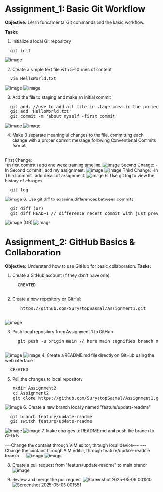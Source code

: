 # Assignment_1: Basic Git Workflow
**Objective:** Learn fundamental Git commands and the basic workflow.

**Tasks:**
1.	Initialize a local Git repository
<pre>
  git init
</pre>
<img alt="image" src="https://github.com/user-attachments/assets/6ba1747d-7e03-48e3-bc61-04d6c302abdd"/>

2.	Create a simple text file with 5-10 lines of content
   
<pre>
  vim HelloWorld.txt
</pre>
![image](https://github.com/user-attachments/assets/708c5501-5fcf-4bce-b0f0-06999dc1a69a)
![image](https://github.com/user-attachments/assets/1ebc4869-4ecf-412f-91bb-8ac142c40c31)

3.	Add the file to staging and make an initial commit
<pre>
  git add. //use to add all file in stage area in the project
  git add 'HelloWorld.txt'
  git commit -m 'about myself -first commit'
</pre>
![image](https://github.com/user-attachments/assets/4ba4bc9a-c988-4c90-8ad3-8462555bea36)
![image](https://github.com/user-attachments/assets/f04c889e-f36f-4c9b-9f0d-c5e04127ba4e)

4.  Make 3 separate meaningful changes to the file, committing each change with a proper commit message following Conventional Commits format
</br>
First Change:</br>
-In first commit i add one week training timeline.
<img alt="image" src="https://github.com/user-attachments/assets/f8112276-91df-44aa-9f4a-df5a01cc8cb8">
  Second Change:
-In Second commit i add my assignment.
<img alt="image" src="https://github.com/user-attachments/assets/19cd7747-aad1-42bc-a40d-65a4423773b6">
<img alt="image" src="https://github.com/user-attachments/assets/e39f9c3e-83f5-4c0c-bec5-22e2ecd40e37">
  Third Change:
-In Third commit i add detail of assignment.
<img alt="image" src="https://github.com/user-attachments/assets/fb4f7cc5-7378-44fe-b419-5e71ff6d6dcc">
6. 	Use git log to view the history of changes
<pre>
  git log
</pre>
<img alt="image" src="https://github.com/user-attachments/assets/5474580d-9b57-4618-bb11-72040e621c7e">
6.	Use git diff to examine differences between commits
<pre>
  git diff <hash_id1></hash_id2>(or)
  git diff HEAD~1 // difference recent commit with just previous commit
</pre>
<img alt="image" src="https://github.com/user-attachments/assets/a080d242-5e2e-4a98-a850-591b8c22d85f">
(OR)
<img alt="image" src="https://github.com/user-attachments/assets/c909058d-0d53-4c1d-a8bf-9017a39ed8bd">

# Assignment_2: GitHub Basics & Collaboration
**Objective:** Understand how to use GitHub for basic collaboration.
**Tasks:**
1.	Create a GitHub account (if they don't have one)
   <pre>
     CREATED
   </pre>
2.  Create a new repository on GitHub
   <pre>
      https://github.com/SuryatopSasmal/Assignment1.git
   </pre>
![image](https://github.com/user-attachments/assets/62d26bae-abbd-4817-9635-8173659606fd)

3.  Push local repository from Assignment 1 to GitHub
   <pre>
     git push -u origin main // here main segnifies branch main
   </pre>
   ![image](https://github.com/user-attachments/assets/cbe478c6-608a-4168-a4a2-55e937eb4e8c)
   ![image](https://github.com/user-attachments/assets/f6497e0d-d5b2-432c-85ae-184b95006b4e)
4.  Create a README.md file directly on GitHub using the web interface
<pre>
  CREATED
</pre>
5.  Pull the changes to local repository
<pre>
   mkdir Assignment2
   cd Assignment2
   git clone https://github.com/SuryatopSasmal/Assignment1.git
</pre>
![image](https://github.com/user-attachments/assets/ecc4e83b-85b4-42df-b457-12e70f5c7f02)
6.	Create a new branch locally named "feature/update-readme"
<pre>
  git branch feature/update-readme
  git switch feature/update-readme
</pre>
![image](https://github.com/user-attachments/assets/1d942394-a1c6-43e9-9ac3-399278b4b656)
![image](https://github.com/user-attachments/assets/59835217-5ded-486c-9477-4e981fad04f6)
7.  Make changes to README.md and push the branch to GitHub

---Change the containt through VIM editor, through local device---
---Change the containt through VIM editor, through feature/update-readme branch---
![image](https://github.com/user-attachments/assets/20303fbc-888a-43db-bd83-38b7e4a1a377)
![image](https://github.com/user-attachments/assets/3bd896d4-ef4b-4edf-9df3-4c279ea4f00f)

8.	Create a pull request from "feature/update-readme" to main branch
   ![image](https://github.com/user-attachments/assets/8f7dd273-0154-492e-b78d-88f67b8dfb89)

10.	Review and merge the pull request
![Screenshot 2025-05-06 001510](https://github.com/user-attachments/assets/e7c55342-8b05-4c60-bab0-e5e10e677650)
![Screenshot 2025-05-06 001551](https://github.com/user-attachments/assets/4b7fc54d-c745-4c97-a561-74526845d8c9)










